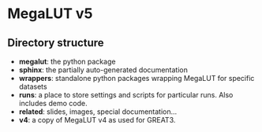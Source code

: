 MegaLUT v5
==========

Directory structure
-------------------

- **megalut**: the python package
- **sphinx**: the partially auto-generated documentation
- **wrappers**: standalone python packages wrapping MegaLUT for specific datasets
- **runs**: a place to store settings and scripts for particular runs. Also includes demo code.
- **related**: slides, images, special documentation...
- **v4**: a copy of MegaLUT v4 as used for GREAT3.


